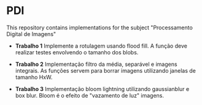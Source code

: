# PDI
This repository contains implementations for the subject "Processamento Digital de Imagens"


* **Trabalho 1**
Implemente a rotulagem usando flood fill.
A função deve realizar testes envolvendo o tamanho dos blobs.

* **Trabalho 2**
Implementação filtro da média, separável e imagens integrais.
As funções servem para borrar imagens utilizando janelas de tamanho HxW.

* **Trabalho 3**
Implementação bloom lightning utilizando gaussianblur e box blur.
Bloom é o efeito de "vazamento de luz" imagens.
